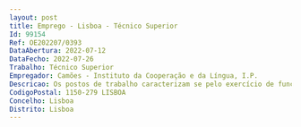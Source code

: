 ```yaml
--- 
layout: post
title: Emprego - Lisboa - Técnico Superior
Id: 99154
Ref: OE202207/0393
DataAbertura: 2022-07-12
DataFecho: 2022-07-26
Trabalho: Técnico Superior
Empregador: Camões - Instituto da Cooperação e da Língua, I.P.
Descricao: Os postos de trabalho caracterizam se pelo exercício de funções inerentes à carreira e categoria geral de técnico superior, com grau de complexidade 3, de acordo com o constante no anexo à LTFP, na Divisão de Programas e Acordos Culturais, designadamente   Acompanhar a elaboração e a execução dos acordos de cooperação cultural e programas decooperação, em articulação com os serviços e departamentos de Estado português e os representantesdas contrapartes   Dar apoio técnico à representação do país na negociação de acordos e outros instrumentosinternacionais de âmbito cultural, garantindo a articulação com os demais serviços e departamentosde Estado competentes   Realizar e apoiar atividades ligadas à negociação de acordos e outros instrumentos internacionaisde âmbito cultural   Assegurar a ligação com os serviços congéneres, nacionais e estrangeiros   Dar apoio técnico à representação do país em organizações internacionais e outros fora nosdomínios da cultura e da língua   Acompanhar e organizar eventos institucionais e protocolares relacionados com as competênciasda unidade orgânica   Agregar e consolidar a informação sobre as relações bilaterais com diferentes países e regiõescom os quais Portugal mantém relações diplomáticas   Analisar, elaborar pareceres e apresentar propostas de atuação sobre todo o tipo de assuntosrelativos a esses países ou regiões.
CodigoPostal: 1150-279 LISBOA
Concelho: Lisboa
Distrito: Lisboa
--- 
```

